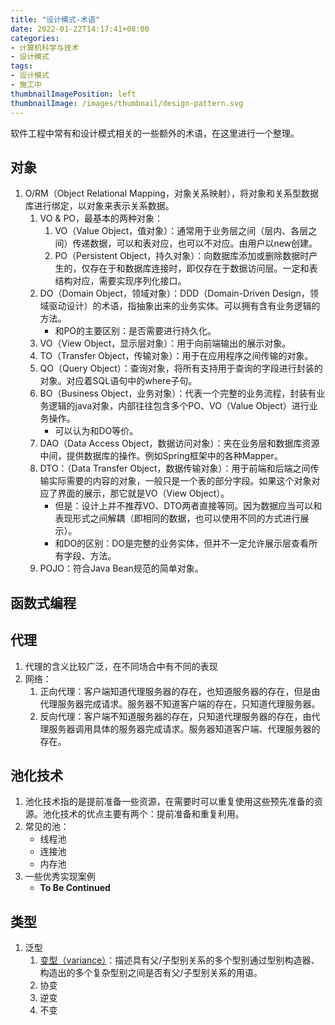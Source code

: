 ```yaml
---
title: "设计模式-术语"
date: 2022-01-22T14:17:41+08:00
categories:
- 计算机科学与技术
- 设计模式
tags:
- 设计模式
- 施工中
thumbnailImagePosition: left
thumbnailImage: /images/thumbnail/design-pattern.svg
---
```

软件工程中常有和设计模式相关的一些额外的术语，在这里进行一个整理。
<!--more-->
## 对象
1. O/RM（Object Relational Mapping，对象关系映射），将对象和关系型数据库进行绑定，以对象来表示关系数据。
    1. VO & PO，最基本的两种对象：
        1. VO（Value Object，值对象）：通常用于业务层之间（层内、各层之间）传递数据，可以和表对应，也可以不对应。由用户以new创建。
        1. PO（Persistent Object，持久对象）：向数据库添加或删除数据时产生的，仅存在于和数据库连接时，即仅存在于数据访问层。一定和表结构对应，需要实现序列化接口。
    1. DO（Domain Object，领域对象）：DDD（Domain-Driven Design，领域驱动设计）的术语，指抽象出来的业务实体。可以拥有含有业务逻辑的方法。
        - 和PO的主要区别：是否需要进行持久化。
    1. VO（View Object，显示层对象）：用于向前端输出的展示对象。
    1. TO（Transfer Object，传输对象）：用于在应用程序之间传输的对象。
    1. QO（Query Object）：查询对象，将所有支持用于查询的字段进行封装的对象。对应着SQL语句中的where子句。
    1. BO（Business Object，业务对象）：代表一个完整的业务流程，封装有业务逻辑的java对象，内部往往包含多个PO、VO（Value Object）进行业务操作。
        - 可以认为和DO等价。
    1. DAO（Data Access Object，数据访问对象）：夹在业务层和数据库资源中间，提供数据库的操作。例如Spring框架中的各种Mapper。
    1. DTO：（Data Transfer Object，数据传输对象）：用于前端和后端之间传输实际需要的内容的对象，一般只是一个表的部分字段。如果这个对象对应了界面的展示，那它就是VO（View Object）。
        - 但是：设计上并不推荐VO、DTO两者直接等同。因为数据应当可以和表现形式之间解耦（即相同的数据，也可以使用不同的方式进行展示）。
        - 和DO的区别：DO是完整的业务实体，但并不一定允许展示层查看所有字段、方法。
    1. POJO：符合Java Bean规范的简单对象。

## 函数式编程

## 代理
1. 代理的含义比较广泛，在不同场合中有不同的表现
1. 网络：
   1. 正向代理：客户端知道代理服务器的存在，也知道服务器的存在，但是由代理服务器完成请求。服务器不知道客户端的存在，只知道代理服务器。
   1. 反向代理：客户端不知道服务器的存在，只知道代理服务器的存在，由代理服务器调用具体的服务器完成请求。服务器知道客户端、代理服务器的存在。

## 池化技术
1. 池化技术指的是提前准备一些资源，在需要时可以重复使用这些预先准备的资源。池化技术的优点主要有两个：提前准备和重复利用。
1. 常见的池：
    - 线程池
    - 连接池
    - 内存池
1. 一些优秀实现案例
    - **To Be Continued**

## 类型
1. 泛型
    1. [变型（variance）](https://zh.wikipedia.org/zh-cn/%E5%8D%8F%E5%8F%98%E4%B8%8E%E9%80%86%E5%8F%98)：描述具有父/子型别关系的多个型别通过型别构造器、构造出的多个复杂型别之间是否有父/子型别关系的用语。
    2. 协变
    3. 逆变
    4. 不变